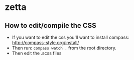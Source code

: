 # zetta

## How to edit/compile the CSS

* If you want to edit the css you'll want to install compass: http://compass-style.org/install/
* Then run: `compass watch .` from the root directory.
* Then edit the .scss files






